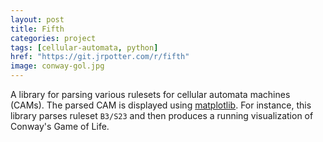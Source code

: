```yaml
---
layout: post
title: Fifth
categories: project
tags: [cellular-automata, python]
href: "https://git.jrpotter.com/r/fifth"
image: conway-gol.jpg
---
```


A library for parsing various rulesets for cellular automata machines (CAMs).
The parsed CAM is displayed using [matplotlib](https://matplotlib.org). For
instance, this library parses ruleset `B3/S23` and then produces a running
visualization of Conway's Game of Life.
